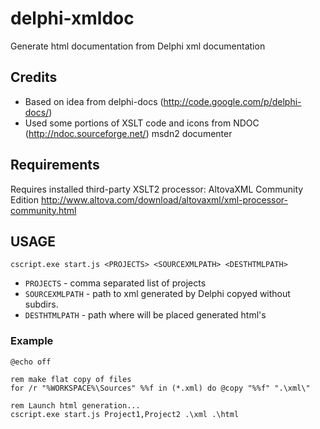 delphi-xmldoc
=============

Generate html documentation from Delphi xml documentation

## Credits
* Based on idea from delphi-docs (http://code.google.com/p/delphi-docs/)
* Used some portions of XSLT code and icons from NDOC (http://ndoc.sourceforge.net/) msdn2 documenter

## Requirements
Requires installed third-party XSLT2 processor: AltovaXML Community Edition
http://www.altova.com/download/altovaxml/xml-processor-community.html

## USAGE

    cscript.exe start.js <PROJECTS> <SOURCEXMLPATH> <DESTHTMLPATH>

* `PROJECTS` - comma separated list of projects
* `SOURCEXMLPATH` - path to xml generated by Delphi copyed without subdirs. 
* `DESTHTMLPATH` - path where will be placed generated html's

### Example

    @echo off
    
    rem make flat copy of files
    for /r "%WORKSPACE%\Sources" %%f in (*.xml) do @copy "%%f" ".\xml\"
    
    rem Launch html generation...
    cscript.exe start.js Project1,Project2 .\xml .\html

